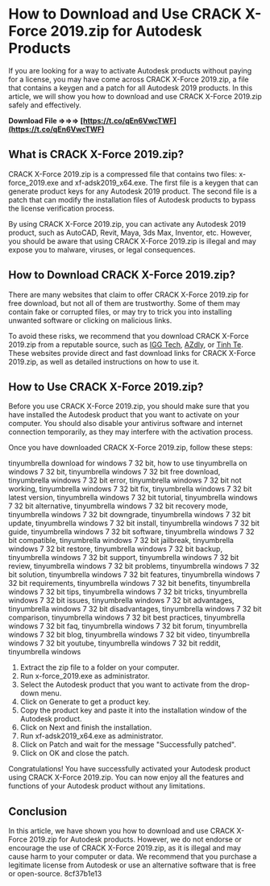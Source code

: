 # How to Download and Use CRACK X-Force 2019.zip for Autodesk Products
 
If you are looking for a way to activate Autodesk products without paying for a license, you may have come across CRACK X-Force 2019.zip, a file that contains a keygen and a patch for all Autodesk 2019 products. In this article, we will show you how to download and use CRACK X-Force 2019.zip safely and effectively.
 
**Download File ⇒⇒⇒ [https://t.co/qEn6VwcTWF](https://t.co/qEn6VwcTWF)**


 
## What is CRACK X-Force 2019.zip?
 
CRACK X-Force 2019.zip is a compressed file that contains two files: x-force\_2019.exe and xf-adsk2019\_x64.exe. The first file is a keygen that can generate product keys for any Autodesk 2019 product. The second file is a patch that can modify the installation files of Autodesk products to bypass the license verification process.
 
By using CRACK X-Force 2019.zip, you can activate any Autodesk 2019 product, such as AutoCAD, Revit, Maya, 3ds Max, Inventor, etc. However, you should be aware that using CRACK X-Force 2019.zip is illegal and may expose you to malware, viruses, or legal consequences.
 
## How to Download CRACK X-Force 2019.zip?
 
There are many websites that claim to offer CRACK X-Force 2019.zip for free download, but not all of them are trustworthy. Some of them may contain fake or corrupted files, or may try to trick you into installing unwanted software or clicking on malicious links.
 
To avoid these risks, we recommend that you download CRACK X-Force 2019.zip from a reputable source, such as [IGG Tech](https://iggtech.com/download-x-force-2019/), [AZdly](https://azdly.com/x-force-2019-download/), or [Tinh Te](https://tinhte.vn/thread/download-x-force-2019-keygen-for-all-autodesk-va-all-product-key-2019.3161731/). These websites provide direct and fast download links for CRACK X-Force 2019.zip, as well as detailed instructions on how to use it.
 
## How to Use CRACK X-Force 2019.zip?
 
Before you use CRACK X-Force 2019.zip, you should make sure that you have installed the Autodesk product that you want to activate on your computer. You should also disable your antivirus software and internet connection temporarily, as they may interfere with the activation process.
 
Once you have downloaded CRACK X-Force 2019.zip, follow these steps:
 
tinyumbrella download for windows 7 32 bit,  how to use tinyumbrella on windows 7 32 bit,  tinyumbrella windows 7 32 bit free download,  tinyumbrella windows 7 32 bit error,  tinyumbrella windows 7 32 bit not working,  tinyumbrella windows 7 32 bit fix,  tinyumbrella windows 7 32 bit latest version,  tinyumbrella windows 7 32 bit tutorial,  tinyumbrella windows 7 32 bit alternative,  tinyumbrella windows 7 32 bit recovery mode,  tinyumbrella windows 7 32 bit downgrade,  tinyumbrella windows 7 32 bit update,  tinyumbrella windows 7 32 bit install,  tinyumbrella windows 7 32 bit guide,  tinyumbrella windows 7 32 bit software,  tinyumbrella windows 7 32 bit compatible,  tinyumbrella windows 7 32 bit jailbreak,  tinyumbrella windows 7 32 bit restore,  tinyumbrella windows 7 32 bit backup,  tinyumbrella windows 7 32 bit support,  tinyumbrella windows 7 32 bit review,  tinyumbrella windows 7 32 bit problems,  tinyumbrella windows 7 32 bit solution,  tinyumbrella windows 7 32 bit features,  tinyumbrella windows 7 32 bit requirements,  tinyumbrella windows 7 32 bit benefits,  tinyumbrella windows 7 32 bit tips,  tinyumbrella windows 7 32 bit tricks,  tinyumbrella windows 7 32 bit issues,  tinyumbrella windows 7 32 bit advantages,  tinyumbrella windows 7 32 bit disadvantages,  tinyumbrella windows 7 32 bit comparison,  tinyumbrella windows 7 32 bit best practices,  tinyumbrella windows 7 32 bit faq,  tinyumbrella windows 7 32 bit forum,  tinyumbrella windows 7 32 bit blog,  tinyumbrella windows 7 32 bit video,  tinyumbrella windows 7 32 bit youtube,  tinyumbrella windows 7 32 bit reddit,  tinyumbrella windows
 
1. Extract the zip file to a folder on your computer.
2. Run x-force\_2019.exe as administrator.
3. Select the Autodesk product that you want to activate from the drop-down menu.
4. Click on Generate to get a product key.
5. Copy the product key and paste it into the installation window of the Autodesk product.
6. Click on Next and finish the installation.
7. Run xf-adsk2019\_x64.exe as administrator.
8. Click on Patch and wait for the message "Successfully patched".
9. Click on OK and close the patch.

Congratulations! You have successfully activated your Autodesk product using CRACK X-Force 2019.zip. You can now enjoy all the features and functions of your Autodesk product without any limitations.
 
## Conclusion
 
In this article, we have shown you how to download and use CRACK X-Force 2019.zip for Autodesk products. However, we do not endorse or encourage the use of CRACK X-Force 2019.zip, as it is illegal and may cause harm to your computer or data. We recommend that you purchase a legitimate license from Autodesk or use an alternative software that is free or open-source.
 8cf37b1e13
 
